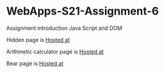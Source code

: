 # WebApps-S21-Assignment-6
Assignment introduction Java Script and DOM

Hidden page is [Hosted at](https://44-563-web-apps-s21.github.io/webapps-s21-assignment-6-akhilmallepally/hidden.html)  

Arithmetic calculator page is [Hosted at](https://44-563-web-apps-s21.github.io/webapps-s21-assignment-6-akhilmallepally/arithmetic.html)

Bear page is [Hosted at](https://44-563-web-apps-s21.github.io/webapps-s21-assignment-6-akhilmallepally/bear.html)
